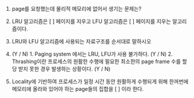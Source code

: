 1.  page를 요청했는데 물리적 메모리에 없어서 생기는 문제는?
2.  LRU 알고리즘은 [ ] 페이지를 지우고 LFU 알고리즘은 [ ] 페이지를 지우는 알고리즘이다.
3.  LRU와 LFU 알고리즘에 사용되는 자료구조를 순서대로 말하시오
4.   (Y / N)
    1.  Paging system 에서는 LRU, LFU가 사용 불가하다. (Y / N)
    2.  Thrashing이란 프로세스의 원활한 수행에 필요한 최소한의 page frame 수를 할당 받지 못한 경우 발생하는 상황이다. (Y / N)

5.  Locality에 기반하여 프로세스가 일정 시간 동안 원활하게 수행되게 위해 한꺼번에 메모리에 올라와 있어야 하는 page들의 집합을 [ ] 이라 한다.
